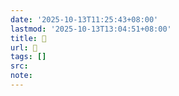 ```yaml
---
date: '2025-10-13T11:25:43+08:00'
lastmod: '2025-10-13T13:04:51+08:00'
title: 󰈾
url: 󰈾
tags: []
src:
note:
---
```

